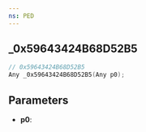 ```yaml
---
ns: PED
---
```

## _0x59643424B68D52B5

```c
// 0x59643424B68D52B5
Any _0x59643424B68D52B5(Any p0);
```

## Parameters
* **p0**:
